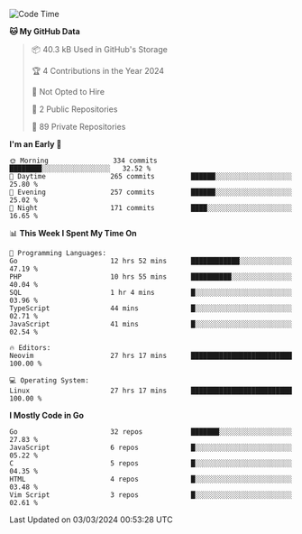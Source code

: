 
<!--START_SECTION:waka-->
![Code Time](http://img.shields.io/badge/Code%20Time-4%2C655%20hrs%2057%20mins-blue)

**🐱 My GitHub Data** 

> 📦 40.3 kB Used in GitHub's Storage 
 > 
> 🏆 4 Contributions in the Year 2024
 > 
> 🚫 Not Opted to Hire
 > 
> 📜 2 Public Repositories 
 > 
> 🔑 89 Private Repositories 
 > 
**I'm an Early 🐤** 

```text
🌞 Morning                334 commits         ████████░░░░░░░░░░░░░░░░░   32.52 % 
🌆 Daytime                265 commits         ██████░░░░░░░░░░░░░░░░░░░   25.80 % 
🌃 Evening                257 commits         ██████░░░░░░░░░░░░░░░░░░░   25.02 % 
🌙 Night                  171 commits         ████░░░░░░░░░░░░░░░░░░░░░   16.65 % 
```


📊 **This Week I Spent My Time On** 

```text
💬 Programming Languages: 
Go                       12 hrs 52 mins      ████████████░░░░░░░░░░░░░   47.19 % 
PHP                      10 hrs 55 mins      ██████████░░░░░░░░░░░░░░░   40.04 % 
SQL                      1 hr 4 mins         █░░░░░░░░░░░░░░░░░░░░░░░░   03.96 % 
TypeScript               44 mins             █░░░░░░░░░░░░░░░░░░░░░░░░   02.71 % 
JavaScript               41 mins             █░░░░░░░░░░░░░░░░░░░░░░░░   02.54 % 

🔥 Editors: 
Neovim                   27 hrs 17 mins      █████████████████████████   100.00 % 

💻 Operating System: 
Linux                    27 hrs 17 mins      █████████████████████████   100.00 % 
```

**I Mostly Code in Go** 

```text
Go                       32 repos            ███████░░░░░░░░░░░░░░░░░░   27.83 % 
JavaScript               6 repos             █░░░░░░░░░░░░░░░░░░░░░░░░   05.22 % 
C                        5 repos             █░░░░░░░░░░░░░░░░░░░░░░░░   04.35 % 
HTML                     4 repos             █░░░░░░░░░░░░░░░░░░░░░░░░   03.48 % 
Vim Script               3 repos             █░░░░░░░░░░░░░░░░░░░░░░░░   02.61 % 
```




 Last Updated on 03/03/2024 00:53:28 UTC
<!--END_SECTION:waka-->
